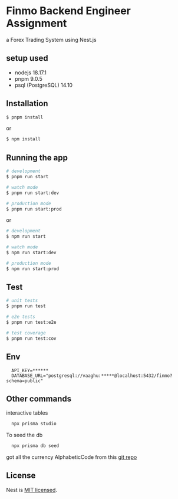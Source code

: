 # Finmo Backend Engineer Assignment

a Forex Trading System using Nest.js

## setup used

- nodejs 18.17.1
- pnpm 9.0.5
- psql (PostgreSQL) 14.10

## Installation

```bash
$ pnpm install
```

or

```bash
$ npm install
```

## Running the app

```bash
# development
$ pnpm run start

# watch mode
$ pnpm run start:dev

# production mode
$ pnpm run start:prod
```

or

```bash
# development
$ npm run start

# watch mode
$ npm run start:dev

# production mode
$ npm run start:prod
```

## Test

```bash
# unit tests
$ pnpm run test

# e2e tests
$ pnpm run test:e2e

# test coverage
$ pnpm run test:cov
```

## Env

```
  API_KEY=******
  DATABASE_URL="postgresql://vaaghu:*****@localhost:5432/finmo?schema=public"
```

## Other commands

interactive tables

```bash
  npx prisma studio
```

To seed the db

```bash
  npx prisma db seed
```

got all the currency AlphabeticCode from this [git repo](https://github.com/datasets/currency-codes/blob/master/data/codes-all.csv)

## License

Nest is [MIT licensed](LICENSE).
